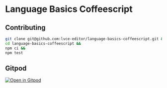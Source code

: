 # Language Basics Coffeescript

## Contributing

```sh
git clone git@github.com:lvce-editor/language-basics-coffeescript.git &&
cd language-basics-coffeescript &&
npm ci &&
npm test
```

## Gitpod

[![Open in Gitpod](https://gitpod.io/button/open-in-gitpod.svg)](https://gitpod.io/#https://github.com/lvce-editor/language-basics-coffeescript)
